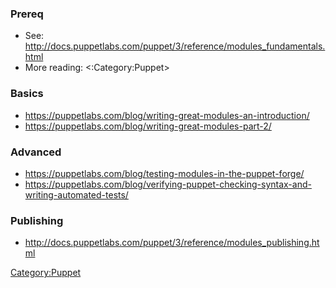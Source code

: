 ### Prereq

-   See:
    <http://docs.puppetlabs.com/puppet/3/reference/modules_fundamentals.html>
-   More reading: <:Category:Puppet>

### Basics

-   <https://puppetlabs.com/blog/writing-great-modules-an-introduction/>
-   <https://puppetlabs.com/blog/writing-great-modules-part-2/>

### Advanced

-   <https://puppetlabs.com/blog/testing-modules-in-the-puppet-forge/>
-   <https://puppetlabs.com/blog/verifying-puppet-checking-syntax-and-writing-automated-tests/>

### Publishing

-   <http://docs.puppetlabs.com/puppet/3/reference/modules_publishing.html>

<Category:Puppet>
